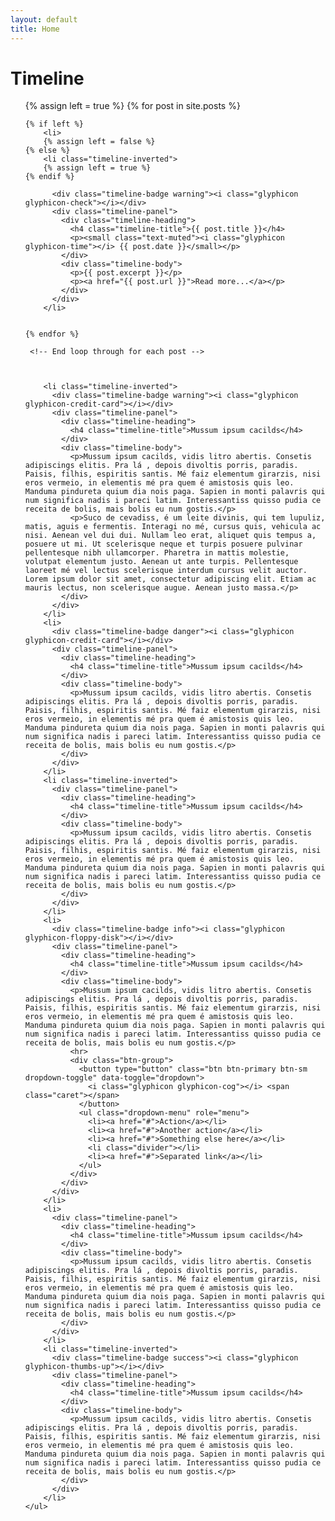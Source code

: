 ```yaml
---
layout: default
title: Home
---
```


<div class="container">
    <div class="page-header">
        <h1 id="timeline">Timeline</h1>
    </div>
    <ul class="timeline">
    {% assign left = true %} 
     {% for post in site.posts %}
    
    {% if left %}
    	<li>
    	{% assign left = false %}
    {% else %}
    	<li class="timeline-inverted">
    	{% assign left = true %}
    {% endif %}
        
          <div class="timeline-badge warning"><i class="glyphicon glyphicon-check"></i></div>
          <div class="timeline-panel">
            <div class="timeline-heading">
              <h4 class="timeline-title">{{ post.title }}</h4>
              <p><small class="text-muted"><i class="glyphicon glyphicon-time"></i> {{ post.date }}</small></p>
            </div>
            <div class="timeline-body">
              <p>{{ post.excerpt }}</p>
              <p><a href="{{ post.url }}">Read more...</a></p>
            </div>
          </div>
        </li>
    
    
    {% endfor %}
     
     <!-- End loop through for each post -->
     
        
        
        <li class="timeline-inverted">
          <div class="timeline-badge warning"><i class="glyphicon glyphicon-credit-card"></i></div>
          <div class="timeline-panel">
            <div class="timeline-heading">
              <h4 class="timeline-title">Mussum ipsum cacilds</h4>
            </div>
            <div class="timeline-body">
              <p>Mussum ipsum cacilds, vidis litro abertis. Consetis adipiscings elitis. Pra lá , depois divoltis porris, paradis. Paisis, filhis, espiritis santis. Mé faiz elementum girarzis, nisi eros vermeio, in elementis mé pra quem é amistosis quis leo. Manduma pindureta quium dia nois paga. Sapien in monti palavris qui num significa nadis i pareci latim. Interessantiss quisso pudia ce receita de bolis, mais bolis eu num gostis.</p>
              <p>Suco de cevadiss, é um leite divinis, qui tem lupuliz, matis, aguis e fermentis. Interagi no mé, cursus quis, vehicula ac nisi. Aenean vel dui dui. Nullam leo erat, aliquet quis tempus a, posuere ut mi. Ut scelerisque neque et turpis posuere pulvinar pellentesque nibh ullamcorper. Pharetra in mattis molestie, volutpat elementum justo. Aenean ut ante turpis. Pellentesque laoreet mé vel lectus scelerisque interdum cursus velit auctor. Lorem ipsum dolor sit amet, consectetur adipiscing elit. Etiam ac mauris lectus, non scelerisque augue. Aenean justo massa.</p>
            </div>
          </div>
        </li>
        <li>
          <div class="timeline-badge danger"><i class="glyphicon glyphicon-credit-card"></i></div>
          <div class="timeline-panel">
            <div class="timeline-heading">
              <h4 class="timeline-title">Mussum ipsum cacilds</h4>
            </div>
            <div class="timeline-body">
              <p>Mussum ipsum cacilds, vidis litro abertis. Consetis adipiscings elitis. Pra lá , depois divoltis porris, paradis. Paisis, filhis, espiritis santis. Mé faiz elementum girarzis, nisi eros vermeio, in elementis mé pra quem é amistosis quis leo. Manduma pindureta quium dia nois paga. Sapien in monti palavris qui num significa nadis i pareci latim. Interessantiss quisso pudia ce receita de bolis, mais bolis eu num gostis.</p>
            </div>
          </div>
        </li>
        <li class="timeline-inverted">
          <div class="timeline-panel">
            <div class="timeline-heading">
              <h4 class="timeline-title">Mussum ipsum cacilds</h4>
            </div>
            <div class="timeline-body">
              <p>Mussum ipsum cacilds, vidis litro abertis. Consetis adipiscings elitis. Pra lá , depois divoltis porris, paradis. Paisis, filhis, espiritis santis. Mé faiz elementum girarzis, nisi eros vermeio, in elementis mé pra quem é amistosis quis leo. Manduma pindureta quium dia nois paga. Sapien in monti palavris qui num significa nadis i pareci latim. Interessantiss quisso pudia ce receita de bolis, mais bolis eu num gostis.</p>
            </div>
          </div>
        </li>
        <li>
          <div class="timeline-badge info"><i class="glyphicon glyphicon-floppy-disk"></i></div>
          <div class="timeline-panel">
            <div class="timeline-heading">
              <h4 class="timeline-title">Mussum ipsum cacilds</h4>
            </div>
            <div class="timeline-body">
              <p>Mussum ipsum cacilds, vidis litro abertis. Consetis adipiscings elitis. Pra lá , depois divoltis porris, paradis. Paisis, filhis, espiritis santis. Mé faiz elementum girarzis, nisi eros vermeio, in elementis mé pra quem é amistosis quis leo. Manduma pindureta quium dia nois paga. Sapien in monti palavris qui num significa nadis i pareci latim. Interessantiss quisso pudia ce receita de bolis, mais bolis eu num gostis.</p>
              <hr>
              <div class="btn-group">
                <button type="button" class="btn btn-primary btn-sm dropdown-toggle" data-toggle="dropdown">
                  <i class="glyphicon glyphicon-cog"></i> <span class="caret"></span>
                </button>
                <ul class="dropdown-menu" role="menu">
                  <li><a href="#">Action</a></li>
                  <li><a href="#">Another action</a></li>
                  <li><a href="#">Something else here</a></li>
                  <li class="divider"></li>
                  <li><a href="#">Separated link</a></li>
                </ul>
              </div>
            </div>
          </div>
        </li>
        <li>
          <div class="timeline-panel">
            <div class="timeline-heading">
              <h4 class="timeline-title">Mussum ipsum cacilds</h4>
            </div>
            <div class="timeline-body">
              <p>Mussum ipsum cacilds, vidis litro abertis. Consetis adipiscings elitis. Pra lá , depois divoltis porris, paradis. Paisis, filhis, espiritis santis. Mé faiz elementum girarzis, nisi eros vermeio, in elementis mé pra quem é amistosis quis leo. Manduma pindureta quium dia nois paga. Sapien in monti palavris qui num significa nadis i pareci latim. Interessantiss quisso pudia ce receita de bolis, mais bolis eu num gostis.</p>
            </div>
          </div>
        </li>
        <li class="timeline-inverted">
          <div class="timeline-badge success"><i class="glyphicon glyphicon-thumbs-up"></i></div>
          <div class="timeline-panel">
            <div class="timeline-heading">
              <h4 class="timeline-title">Mussum ipsum cacilds</h4>
            </div>
            <div class="timeline-body">
              <p>Mussum ipsum cacilds, vidis litro abertis. Consetis adipiscings elitis. Pra lá , depois divoltis porris, paradis. Paisis, filhis, espiritis santis. Mé faiz elementum girarzis, nisi eros vermeio, in elementis mé pra quem é amistosis quis leo. Manduma pindureta quium dia nois paga. Sapien in monti palavris qui num significa nadis i pareci latim. Interessantiss quisso pudia ce receita de bolis, mais bolis eu num gostis.</p>
            </div>
          </div>
        </li>
    </ul>
</div>


